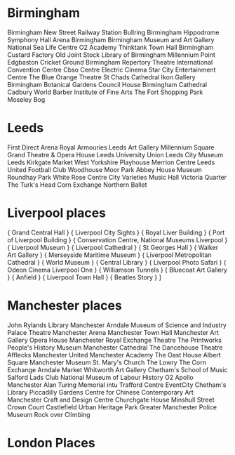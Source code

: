 # Birmingham

Birmingham New Street Railway Station
Bullring
Birmingham Hippodrome
Symphony Hall
Arena Birmingham
Birmingham Museum and Art Gallery
National Sea Life Centre
O2 Academy
Thinktank
Town Hall Birmingham
Custard Factory
Old Joint Stock
Library of Birmingham
Millennium Point
Edgbaston Cricket Ground
Birmingham Repertory Theatre
International Convention Centre
Cbso Centre
Electric Cinema
Star City Entertainment Centre
The Blue Orange Theatre
St Chads Cathedral
Ikon Gallery
Birmingham Botanical Gardens
Council House
Birmingham Cathedral
Cadbury World
Barber Institute of Fine Arts
The Fort Shopping Park
Moseley Bog

# Leeds

First Direct Arena
Royal Armouries
Leeds Art Gallery
Millennium Square
Grand Theatre & Opera House
Leeds University Union
Leeds City Museum
Leeds Kirkgate Market
West Yorkshire Playhouse
Merrion Centre
Leeds United Football Club
Woodhouse Moor Park
Abbey House Museum
Roundhay Park
White Rose Centre
City Varieties Music Hall
Victoria Quarter
The Turk's Head
Corn Exchange
Northern Ballet

# Liverpool places

{ Grand Central Hall }
{ Liverpool City Sights }
{ Royal Liver Building }
{ Port of Liverpool Building }
{ Conservation Centre, National Museums Liverpool }
{ Liverpool Museum }
{ Liverpool Cathedral }
{ St Georges Hall }
{ Walker Art Gallery }
{ Merseyside Maritime Museum }
{ Liverpool Metropolitan Cathedral }
{ World Museum }
{ Central Library }
{ Liverpool Photo Safari }
{ Odeon Cinema Liverpool One }
{ Williamson Tunnels }
{ Bluecoat Art Gallery }
{ Anfield }
{ Liverpool Town Hall }
{ Beatles Story }
]

# Manchester places

John Rylands Library
Manchester Arndale
Museum of Science and Industry
Palace Theatre
Manchester Arena
Manchester Town Hall
Manchester Art Gallery
Opera House Manchester
Royal Exchange Theatre
The Printworks
People's History Museum
Manchester Cathedral
The Dancehouse Theatre
Afflecks
Manchester United
Manchester Academy
The Oast House
Albert Square
Manchester Museum
St. Mary's Church
The Lowry
The Corn Exchange
Arndale Market
Whitworth Art Gallery
Chetham's School of Music
Salford Lads Club
National Museum of Labour History
O2 Apollo Manchester
Alan Turing Memorial
intu Trafford Centre
EventCity
Chetham's Library
Piccadilly Gardens
Centre for Chinese Contemporary Art
Manchester Craft and Design Centre
Churchgate House
Minshull Street Crown Court
Castlefield Urban Heritage Park
Greater Manchester Police Museum
Rock over Climbing

# London Places

